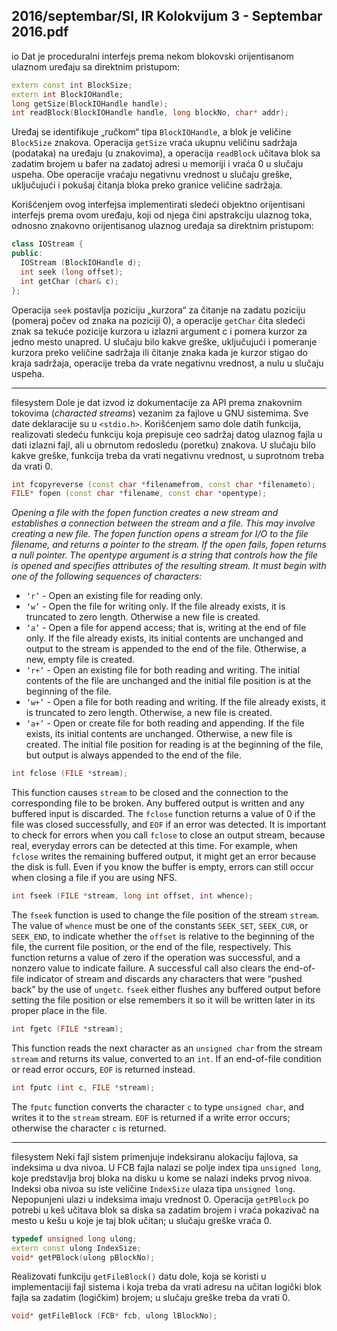 2016/septembar/SI, IR Kolokvijum 3 - Septembar 2016.pdf
--------------------------------------------------------------------------------
io
Dat je proceduralni interfejs prema nekom blokovski orijentisanom ulaznom uređaju sa
direktnim pristupom:
```cpp
extern const int BlockSize;
extern int BlockIOHandle;
long getSize(BlockIOHandle handle);
int readBlock(BlockIOHandle handle, long blockNo, char* addr);
```
Uređaj se identifikuje „ručkom“ tipa `BlockIOHandle`, a blok je veličine `BlockSize` znakova.
Operacija `getSize` vraća ukupnu veličinu sadržaja (podataka) na uređaju (u znakovima), a
operacija `readBlock` učitava blok sa zadatim brojem u bafer na zadatoj adresi u memoriji i
vraća 0 u slučaju uspeha.  Obe operacije vraćaju negativnu vrednost u slučaju greške,
uključujući i pokušaj čitanja bloka preko granice veličine sadržaja.

Korišćenjem ovog interfejsa implementirati sledeći objektno orijentisani interfejs prema
ovom uređaju, koji od njega čini apstrakciju ulaznog toka, odnosno znakovno orijentisanog
ulaznog uređaja sa direktnim pristupom:
```cpp
class IOStream {
public:
  IOStream (BlockIOHandle d);
  int seek (long offset);
  int getChar (char& c);
};
```
Operacija `seek` postavlja poziciju „kurzora“ za čitanje na zadatu poziciju (pomeraj počev od
znaka na poziciji 0), a operacije `getChar` čita sledeći znak sa tekuće pozicije kurzora u izlazni
argument c i pomera kurzor za jedno mesto unapred. U slučaju bilo kakve greške, uključujući
i pomeranje kurzora preko veličine sadržaja ili čitanje znaka kada je kurzor stigao do kraja
sadržaja, operacije treba da vrate negativnu vrednost, a nulu u slučaju uspeha.

--------------------------------------------------------------------------------
filesystem
Dole je dat izvod iz dokumentacije za API prema znakovnim tokovima (*characted streams*)
vezanim za fajlove u GNU sistemima. Sve date deklaracije su u `<stdio.h>`. Korišćenjem
samo dole datih funkcija,  realizovati sledeću funkciju koja prepisuje ceo sadržaj datog
ulaznog fajla u dati izlazni fajl, ali u obrnutom redosledu (poretku) znakova. U slučaju bilo
kakve greške, funkcija treba da vrati negativnu vrednost, u suprotnom treba da vrati 0.
```cpp
int fcopyreverse (const char *filenamefrom, const char *filenameto);
FILE* fopen (const char *filename, const char *opentype);
```
*Opening a file with the fopen function creates a new stream and establishes a connection between the stream
and a file.  This may involve creating a new file.  The fopen function opens a stream for I/O to the file
filename, and returns a pointer to the stream. If the open fails, fopen returns a null pointer. The opentype
argument is a string that controls how the file is opened and specifies attributes of the resulting stream. It must
begin with one of the following sequences of characters:*

- `‘r’` - Open an existing file for reading only.
- `‘w’` - Open the file for writing only. If the file already exists, it is truncated to zero length. Otherwise a new
file is created.
- `‘a’` - Open a file for append access; that is, writing at the end of file only. If the file already exists, its initial
contents are unchanged and output to the stream is appended to the end of the file. Otherwise, a new, empty file
is created.
- `‘r+’` - Open an existing file for both reading and writing. The initial contents of the file are unchanged and the
initial file position is at the beginning of the file.
- `‘w+’` - Open a file for both reading and writing.  If the file already exists,  it is truncated to zero length.
Otherwise, a new file is created.
- `‘a+’` - Open or create file for both reading and appending. If the file exists, its initial contents are unchanged.
Otherwise, a new file is created. The initial file position for reading is at the beginning of the file, but output is
always appended to the end of the file.
```cpp
int fclose (FILE *stream);
```
This function causes `stream`  to be closed and the connection to the corresponding file to be broken.  Any
buffered output is written and any buffered input is discarded. The `fclose` function returns a value of 0 if the
file was closed successfully, and `EOF` if an error was detected. It is important to check for errors when you call
`fclose`  to close an output stream,  because real,  everyday errors can be detected at this time.  For example,
when `fclose` writes the remaining buffered output,  it might get an error because the disk is full.  Even if you
know the buffer is empty, errors can still occur when closing a file if you are using NFS.
```cpp
int fseek (FILE *stream, long int offset, int whence);
```
The `fseek`  function is used to change the file position of the stream `stream`.  The value of `whence` must be
one of the constants `SEEK_SET`, `SEEK_CUR`, or `SEEK_END`, to indicate whether the `offset` is relative to the
beginning of the file, the current file position, or the end of the file, respectively.  This function returns a value of
zero if the operation was successful,  and a nonzero value to indicate failure.  A successful call also clears the
end-of-file indicator of stream and discards any characters that were “pushed back”  by the use of `ungetc`.
`fseek` either flushes any buffered output before setting the file position or else remembers it so it will be written
later in its proper place in the file.
```cpp
int fgetc (FILE *stream);
```
This function reads the next character as an `unsigned char` from the stream `stream` and returns its value,
converted to an `int`. If an end-of-file condition or read error occurs, `EOF` is returned instead.
```cpp
int fputc (int c, FILE *stream);
```
The `fputc`  function converts the character `c`  to type `unsigned char`,  and writes it to the `stream` stream.
`EOF` is returned if a write error occurs; otherwise the character `c` is returned.

--------------------------------------------------------------------------------
filesystem
Neki fajl sistem primenjuje indeksiranu alokaciju fajlova, sa indeksima u dva nivoa. U FCB
fajla nalazi se polje index tipa `unsigned long`, koje predstavlja broj bloka na disku u kome
se nalazi indeks prvog nivoa.  Indeksi oba nivoa su iste veličine `IndexSize`  ulaza tipa
`unsigned long`. Nepopunjeni ulazi u indeksima imaju vrednost 0. Operacija `getPBlock` po
potrebi u keš učitava blok sa diska sa zadatim brojem i vraća pokazivač na mesto u kešu u
koje je taj blok učitan; u slučaju greške vraća 0.
```cpp
typedef unsigned long ulong;
extern const ulong IndexSize;
void* getPBlock(ulong pBlockNo);
```
Realizovati funkciju `getFileBlock()` datu dole, koja se koristi u implementaciji fajl sistema
i koja treba da vrati adresu na učitan logički blok fajla sa zadatim (logičkim) brojem; u slučaju
greške treba da vrati 0.
```cpp
void* getFileBlock (FCB* fcb, ulong lBlockNo);
```
